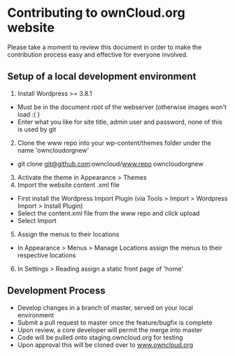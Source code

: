 # Contributing to ownCloud.org website

Please take a moment to review this document in order to make the contribution
process easy and effective for everyone involved.

## Setup of a local development environment

1. Install Wordpress >= 3.8.1
  * Must be in the document root of the webserver (otherwise images won't load :( )
  * Enter what you like for site title, admin user and password, none of this is used by git
2. Clone the www repo into your wp-content/themes folder under the name 'owncloudorgnew'
  * git clone git@github.com:owncloud/www.repo owncloudorgnew
3. Activate the theme in Appearance > Themes
4. Import the website content .xml file
  * First install the Wordpress Import Plugin (via Tools > Import > Wordpress Import > Install Plugin)
  * Select the content.xml file from the www repo and click upload
  * Select Import
5. Assign the menus to their locations
  * In Appearance > Menus > Manage Locations assign the menus to their respective locations
6. In Settings > Reading assign a static front page of 'home'

## Development Process

* Develop changes in a branch of master, served on your local environment
* Submit a pull request to master once the feature/bugfix is complete
* Upon review, a core developer will permit the merge into master
* Code will be pulled onto staging.owncloud.org for testing
* Upon approval this will be cloned over to www.owncloud.org

